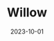 ---
active: true
title: "Willow"
description: "Fun 8 hour test project"
date: 2023-10-01
links: {
    github: "https://github.com/d3ntka/willow",
    prod: "",
    dev: "https://willow.infiniteminds.dev/",
}
image: {
    url: "",
    alt: "redacted",
}
tags: ["Astro", "TailwindCSS"]
---